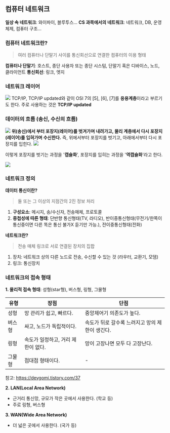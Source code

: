 ## 컴퓨터 네트워크
**일상 속 네트워크**: 와이파이, 블루투스...
**CS 과목에서의 네트워크**: 네트워크, DB, 운영체제, 컴퓨터 구조...
### 컴퓨터 네트워크란?
> 여러 컴퓨터나 단말기 사이를 통신회선으로 연결한 컴퓨터의 이용 형태

**컴퓨터나 단말기**: 호스트, 종단 사용자 또는 종단 시스텀, 단말기 혹은 디바이스, 노드, 클라이언트
**통신회선**: 링크, 엣지

### 네트워크 레이어
![](https://velog.velcdn.com/images/choyeseol/post/d03a399b-2a5b-4f7c-bc43-c7169c5c4f2f/image.png)
TCP/IP, TCP/IP updated와 같이 OSI 7의 [5], [6], [7]를 **응용계층**이라고 부르기도 한다.
주로 사용하는 것은 **TCP/IP updated**

### 데이터의 흐름 (송신, 수신의 흐름)
![](https://velog.velcdn.com/images/choyeseol/post/2a393d31-1df7-4e1a-9d4b-27e64f2169db/image.png)
**위(송신)에서 부터 포장지(레이어)를 벗겨가며 내려가고, 물리 계층에서 다시 포장지(레이어)를 입혀가며 수신한다.**
즉, 위에서부터 포장지를 벗기고, 아래에서부터 다시 포장지를 입힌다.
![](https://velog.velcdn.com/images/choyeseol/post/d1c5479d-fd1e-45b9-aa2c-9b37ea54f785/image.png)

이렇게 포장지를 벗기는 과정을 '**캡슐화**', 포장지를 입히는 과정을 '**역캡슐화**'라고 한다.

![](https://velog.velcdn.com/images/choyeseol/post/cf17fdc8-0b9c-47ae-b192-38335658f36c/image.png)

### 네트워크 정의
**데이터 통신이란?**
> 둘 또는 그 이상의 지점간의 2진 정보 처리

1. **구성요소**: 메시지, 송/수신자, 전송매체, 프로토콜
2. **중첩성에 따른 형태**: 단반향 통신형태(TV, 라디오), 반이중통신형태(무전기/한쪽이 통신중이면 다른 똑은 통신 불가X 듣기만 가능.), 전이중통신형태(전화)

**네트워크란?**
> 전송 매체 링크로 서로 연결된 장치의 집합

1. 장치: 네트워크 상의 다른 노드로 전송, 수신할 수 있는 것 (라우터, 교환기, 모뎀)
2. 링크: 통신장치

### 네트워크의 접속 형태
**1. 물리적 접속 형태**: 성형(star형), 버스형, 링형, 그물형

| 유형  | 장점 | 단점 |
|-------|----------------------------|--------------------------------|
| 성형  | 망 관리가 쉽고, 빠르다. | 중앙제어기 의존도가 높다. |
| 버스형 | 싸고, 노드가 독립적이다. | 속도가 뒤로 갈수록 느려지고 망의 제한이 생긴다. |
| 링형  | 속도가 일정하고, 거리 제한이 없다. | 망이 고장나면 모두 다 고장난다. |
| 그물형 | 점대점 형태이다. | - |
참고: https://devgomi.tistory.com/37

**2. LAN(Local Area Network)**
- 근거리 통신망, 규모가 작은 곳에서 사용한다. (학교 등)
- 주로 링형, 버스형

**3. WAN(Wide Area Network)**
- 더  넓은 곳에서 사용한다. (국가 등)